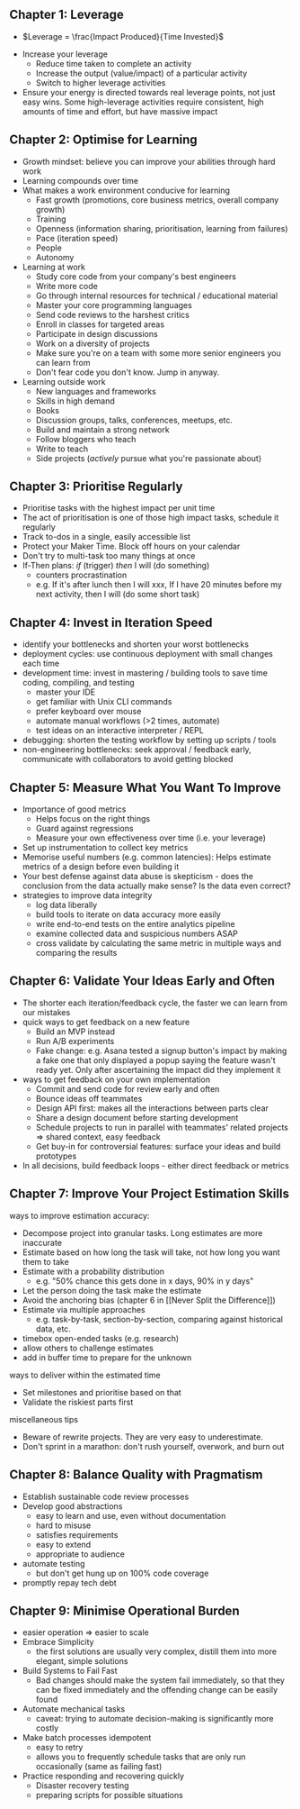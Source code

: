 ## Chapter 1: Leverage
* $Leverage = \frac{Impact Produced}{Time Invested}$
- Increase your leverage
	- Reduce time taken to complete an activity
	- Increase the output (value/impact) of a particular activity
	- Switch to higher leverage activities
- Ensure your energy is directed towards real leverage points, not just easy wins. Some high-leverage activities require consistent, high amounts of time and effort, but have massive impact

## Chapter 2: Optimise for Learning
- Growth mindset: believe you can improve your abilities through hard work
- Learning compounds over time
- What makes a work environment conducive for learning
	- Fast growth (promotions, core business metrics, overall company growth)
	- Training
	- Openness (information sharing, prioritisation, learning from failures)
	- Pace (iteration speed)
	- People
	- Autonomy
- Learning at work
	- Study core code from your company's best engineers
	- Write more code
	- Go through internal resources for technical / educational material
	- Master your core programming languages
	- Send code reviews to the harshest critics
	- Enroll in classes for targeted areas
	- Participate in design discussions
	- Work on a diversity of projects
	- Make sure you're on a team with some more senior engineers you can learn from
	- Don't fear code you don't know. Jump in anyway.
- Learning outside work
	- New languages and frameworks
	- Skills in high demand
	- Books
	- Discussion groups, talks, conferences, meetups, etc.
	- Build and maintain a strong network
	- Follow bloggers who teach
	- Write to teach
	- Side projects (_actively_ pursue what you're passionate about)
	
## Chapter 3: Prioritise Regularly
- Prioritise tasks with the highest impact per unit time
- The act of prioritisation is one of those high impact tasks, schedule it regularly
- Track to-dos in a single, easily accessible list
- Protect your Maker Time. Block off hours on your calendar
- Don't try to multi-task too many things at once
- If-Then plans: _if_ (trigger) _then_ I will (do something)
	- counters procrastination
	- e.g. If it's after lunch then I will xxx, If I have 20 minutes before my next activity, then I will (do some short task)

## Chapter 4: Invest in Iteration Speed
- identify your bottlenecks and shorten your worst bottlenecks
- deployment cycles: use continuous deployment with small changes each time
- development time: invest in mastering / building tools to save time coding, compiling, and testing
	- master your IDE
	- get familiar with Unix CLI commands
	- prefer keyboard over mouse
	- automate manual workflows (>2 times, automate)
	- test ideas on an interactive interpreter / REPL
- debugging: shorten the testing workflow by setting up scripts / tools
- non-engineering bottlenecks: seek approval / feedback early, communicate with collaborators to avoid getting blocked

## Chapter 5: Measure What You Want To Improve
- Importance of good metrics
	- Helps focus on the right things
	- Guard against regressions
	- Measure your own effectiveness over time (i.e. your leverage)
- Set up instrumentation to collect key metrics
- Memorise useful numbers (e.g. common latencies): Helps estimate metrics of a design before even building it
- Your best defense against data abuse is skepticism - does the conclusion from the data actually make sense? Is the data even correct?
- strategies to improve data integrity
	- log data liberally
	- build tools to iterate on data accuracy more easily
	- write end-to-end tests on the entire analytics pipeline
	- examine collected data and suspicious numbers ASAP
	- cross validate by calculating the same metric in multiple ways and comparing the results

## Chapter 6: Validate Your Ideas Early and Often
- The shorter each iteration/feedback cycle, the faster we can learn from our mistakes
- quick ways to get feedback on a new feature
	- Build an MVP instead
	- Run A/B experiments
	- Fake change: e.g. Asana tested a signup button's impact by making a fake one that only displayed a popup saying the feature wasn't ready yet. Only after ascertaining the impact did they implement it
- ways to get feedback on your own implementation
	- Commit and send code for review early and often
	- Bounce ideas off teammates
	- Design API first: makes all the interactions between parts clear
	- Share a design document before starting development
	- Schedule projects to run in parallel with teammates' related projects => shared context, easy feedback
	- Get buy-in for controversial features: surface your ideas and build prototypes
- In all decisions, build feedback loops - either direct feedback or metrics

## Chapter 7: Improve Your Project Estimation Skills
ways to improve estimation accuracy:
- Decompose project into granular tasks. Long estimates are more inaccurate
- Estimate based on how long the task will take, not how long you want them to take
- Estimate with a probability distribution
	- e.g. "50% chance this gets done in x days, 90% in y days"
- Let the person doing the task make the estimate
- Avoid the anchoring bias (chapter 6 in [[Never Split the Difference]])
- Estimate via multiple approaches
	- e.g. task-by-task, section-by-section, comparing against historical data, etc.
- timebox open-ended tasks (e.g. research)
- allow others to challenge estimates
- add in buffer time to prepare for the unknown

ways to deliver within the estimated time
- Set milestones and prioritise based on that
- Validate the riskiest parts first

miscellaneous tips
- Beware of rewrite projects. They are very easy to underestimate.
- Don't sprint in a marathon: don't rush yourself, overwork, and burn out

## Chapter 8: Balance Quality with Pragmatism
- Establish sustainable code review processes
- Develop good abstractions
	- easy to learn and use, even without documentation
	- hard to misuse
	- satisfies requirements
	- easy to extend
	- appropriate to audience
- automate testing
	- but don't get hung up on 100% code coverage
- promptly repay tech debt

## Chapter 9: Minimise Operational Burden
- easier operation => easier to scale
- Embrace Simplicity
	- the first solutions are usually very complex, distill them into more elegant, simple solutions
- Build Systems to Fail Fast
	- Bad changes should make the system fail immediately, so that they can be fixed immediately and the offending change can be easily found
- Automate mechanical tasks
	- caveat: trying to automate decision-making is significantly more costly
- Make batch processes idempotent
	- easy to retry
	- allows you to frequently schedule tasks that are only run occasionally (same as failing fast)
- Practice responding and recovering quickly
	- Disaster recovery testing
	- preparing scripts for possible situations
	